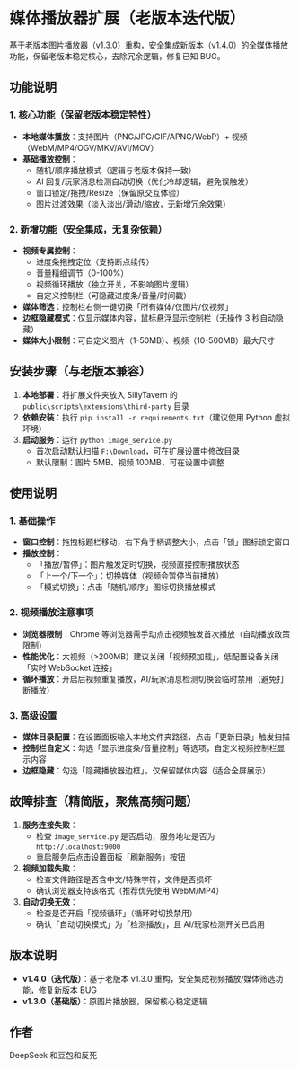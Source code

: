 # 媒体播放器扩展（老版本迭代版）

基于老版本图片播放器（v1.3.0）重构，安全集成新版本（v1.4.0）的全媒体播放功能，保留老版本稳定核心，去除冗余逻辑，修复已知 BUG。

## 功能说明

### 1. 核心功能（保留老版本稳定特性）

- **本地媒体播放**：支持图片（PNG/JPG/GIF/APNG/WebP）+ 视频（WebM/MP4/OGV/MKV/AVI/MOV）
- **基础播放控制**：
  - 随机/顺序播放模式（逻辑与老版本保持一致）
  - AI 回复/玩家消息检测自动切换（优化冷却逻辑，避免误触发）
  - 窗口锁定/拖拽/Resize（保留原交互体验）
  - 图片过渡效果（淡入淡出/滑动/缩放，无新增冗余效果）

### 2. 新增功能（安全集成，无复杂依赖）

- **视频专属控制**：
  - 进度条拖拽定位（支持断点续传）
  - 音量精细调节（0-100%）
  - 视频循环播放（独立开关，不影响图片逻辑）
  - 自定义控制栏（可隐藏进度条/音量/时间戳）
- **媒体筛选**：控制栏右侧一键切换「所有媒体/仅图片/仅视频」
- **边框隐藏模式**：仅显示媒体内容，鼠标悬浮显示控制栏（无操作 3 秒自动隐藏）
- **媒体大小限制**：可自定义图片（1-50MB）、视频（10-500MB）最大尺寸

## 安装步骤（与老版本兼容）

1. **本地部署**：将扩展文件夹放入 SillyTavern 的 `public\scripts\extensions\third-party` 目录
2. **依赖安装**：执行 `pip install -r requirements.txt`（建议使用 Python 虚拟环境）
3. **启动服务**：运行 `python image_service.py`
   - 首次启动默认扫描 `F:\Download`，可在扩展设置中修改目录
   - 默认限制：图片 5MB、视频 100MB，可在设置中调整

## 使用说明

### 1. 基础操作

- **窗口控制**：拖拽标题栏移动，右下角手柄调整大小，点击「锁」图标锁定窗口
- **播放控制**：
  - 「播放/暂停」：图片触发定时切换，视频直接控制播放状态
  - 「上一个/下一个」：切换媒体（视频会暂停当前播放）
  - 「模式切换」：点击「随机/顺序」图标切换播放模式

### 2. 视频播放注意事项

- **浏览器限制**：Chrome 等浏览器需手动点击视频触发首次播放（自动播放政策限制）
- **性能优化**：大视频（>200MB）建议关闭「视频预加载」，低配置设备关闭「实时 WebSocket 连接」
- **循环播放**：开启后视频重复播放，AI/玩家消息检测切换会临时禁用（避免打断播放）

### 3. 高级设置

- **媒体目录配置**：在设置面板输入本地文件夹路径，点击「更新目录」触发扫描
- **控制栏自定义**：勾选「显示进度条/音量控制」等选项，自定义视频控制栏显示内容
- **边框隐藏**：勾选「隐藏播放器边框」，仅保留媒体内容（适合全屏展示）

## 故障排查（精简版，聚焦高频问题）

1. **服务连接失败**：
   - 检查 `image_service.py` 是否启动，服务地址是否为 `http://localhost:9000`
   - 重启服务后点击设置面板「刷新服务」按钮
2. **视频加载失败**：
   - 检查文件路径是否含中文/特殊字符，文件是否损坏
   - 确认浏览器支持该格式（推荐优先使用 WebM/MP4）
3. **自动切换无效**：
   - 检查是否开启「视频循环」（循环时切换禁用）
   - 确认「自动切换模式」为「检测播放」，且 AI/玩家检测开关已启用

## 版本说明

- **v1.4.0（迭代版）**：基于老版本 v1.3.0 重构，安全集成视频播放/媒体筛选功能，修复新版本 BUG
- **v1.3.0（基础版）**：原图片播放器，保留核心稳定逻辑

## 作者

DeepSeek 和豆包和反死
